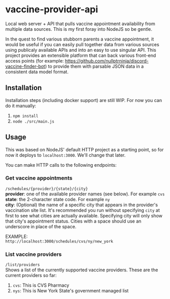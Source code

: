 # vaccine-provider-api
Local web server + API that pulls vaccine appointment availability from multiple data sources. This is my first foray into NodeJS so be gentle.

In the quest to find various stubborn parents a vaccine appointment, it would be useful if you can easily pull together data from various sources using publicaly available APIs and into an easy to use singular API. This project provides an extensible platform that can back various front-end access points (for example: https://github.com/nullptrninja/discord-vaccine-finder-bot) to provide them with parsable JSON data in a consistent data model format.

## Installation
Installation steps (including docker support) are still WIP. For now you can do it manually:
1. `npm install`
2. `node ./src/main.js`

## Usage
This was based on NodeJS' default HTTP project as a starting point, so for now it deploys to `localhost:3000`. We'll change that later.

You can make HTTP calls to the following endpoints:

### Get vaccine appointments
`/schedules/{provider}/{state}/{city}`  
**provider**: one of the available provider names (see below). For example `cvs`  
**state**: the 2-character state code. For example `ny`  
**city**: (Optional) the name of a specific city that appears in the provider's vaccination site list. It's recommended you run without specifying `city` at first to see what cities are actually available. Specifying city will only show that city's appointment status. Cities with a space should use an underscore in place of the space.
  
EXAMPLE:  
`http://localhost:3000/schedules/cvs/ny/new_york`  

### List vaccine providers  
`/list/providers`  
Shows a list of the currently supported vaccine providers. These are the current providers so far:  
1. `cvs`: This is CVS Pharmacy
2. `nys`: This is New York State's government managed list
